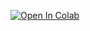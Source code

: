 [![Open In Colab](https://colab.research.google.com/assets/colab-badge.svg)](https://colab.research.google.com/github/center4ml/EEG_age/)
